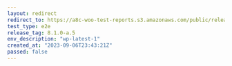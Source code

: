 ```yaml
---
layout: redirect
redirect_to: https://a8c-woo-test-reports.s3.amazonaws.com/public/release/8.1.0-a.5/wp-latest-1/e2e/index.html
test_type: e2e
release_tag: 8.1.0-a.5
env_description: "wp-latest-1"
created_at: "2023-09-06T23:43:21Z"
passed: false
---
```

